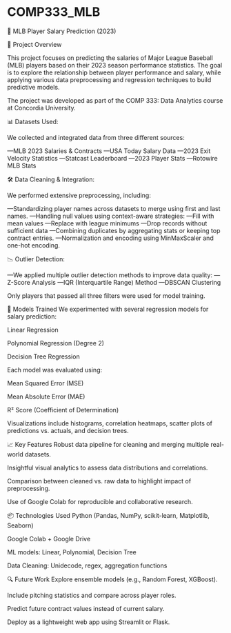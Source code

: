 # COMP333_MLB

🧢 MLB Player Salary Prediction (2023)


📌 Project Overview

This project focuses on predicting the salaries of Major League Baseball (MLB) players based on their 2023 season performance statistics. The goal is to explore the relationship between player performance and salary, while applying various data preprocessing and regression techniques to build predictive models.

The project was developed as part of the COMP 333: Data Analytics course at Concordia University.

📊 Datasets Used:

We collected and integrated data from three different sources:

—MLB 2023 Salaries & Contracts
—USA Today Salary Data
—2023 Exit Velocity Statistics
—Statcast Leaderboard
—2023 Player Stats
—Rotowire MLB Stats

🛠️ Data Cleaning & Integration:

We performed extensive preprocessing, including:

—Standardizing player names across datasets to merge using first and last names.
—Handling null values using context-aware strategies:
—Fill with mean values
—Replace with league minimums
—Drop records without sufficient data
—Combining duplicates by aggregating stats or keeping top contract entries.
—Normalization and encoding using MinMaxScaler and one-hot encoding.

📉 Outlier Detection:

—We applied multiple outlier detection methods to improve data quality:
—Z-Score Analysis
—IQR (Interquartile Range) Method
—DBSCAN Clustering

Only players that passed all three filters were used for model training.

🧠 Models Trained
We experimented with several regression models for salary prediction:

Linear Regression

Polynomial Regression (Degree 2)

Decision Tree Regression

Each model was evaluated using:

Mean Squared Error (MSE)

Mean Absolute Error (MAE)

R² Score (Coefficient of Determination)

Visualizations include histograms, correlation heatmaps, scatter plots of predictions vs. actuals, and decision trees.

📈 Key Features
Robust data pipeline for cleaning and merging multiple real-world datasets.

Insightful visual analytics to assess data distributions and correlations.

Comparison between cleaned vs. raw data to highlight impact of preprocessing.

Use of Google Colab for reproducible and collaborative research.

📦 Technologies Used
Python (Pandas, NumPy, scikit-learn, Matplotlib, Seaborn)

Google Colab + Google Drive

ML models: Linear, Polynomial, Decision Tree

Data Cleaning: Unidecode, regex, aggregation functions

🔍 Future Work
Explore ensemble models (e.g., Random Forest, XGBoost).

Include pitching statistics and compare across player roles.

Predict future contract values instead of current salary.

Deploy as a lightweight web app using Streamlit or Flask.
